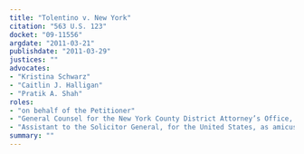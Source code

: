 ```yaml
---
title: "Tolentino v. New York"
citation: "563 U.S. 123"
docket: "09-11556"
argdate: "2011-03-21"
publishdate: "2011-03-29"
justices: ""
advocates:
- "Kristina Schwarz"
- "Caitlin J. Halligan"
- "Pratik A. Shah"
roles:
- "on behalf of the Petitioner"
- "General Counsel for the New York County District Attorney’s Office, on behalf of the Respondent"
- "Assistant to the Solicitor General, for the United States, as amicus curiae, supporting affirmance"
summary: ""
---
```


